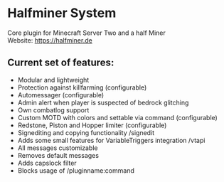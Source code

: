 # Halfminer System
Core plugin for Minecraft Server Two and a half Miner  
Website: https://halfminer.de

Current set of features:
-------

- Modular and lightweight
- Protection against killfarming (configurable)
- Automessager (configurable)
- Admin alert when player is suspected of bedrock glitching
- Own combatlog support
- Custom MOTD with colors and settable via command (configurable)
- Redstone, Piston and Hopper limiter (configurable)
- Signediting and copying functionality /signedit
- Adds some small features for VariableTriggers integration /vtapi
- All messages customizable
- Removes default messages
- Adds capslock filter
- Blocks usage of /pluginname:command
